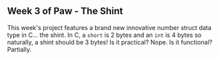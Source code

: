 ## Week 3 of Paw - The Shint

This week's project features a brand new innovative number struct data type in C... the shint. In C, a `short` is 2 bytes and an `int` is 4 bytes so naturally, a shint should be 3 bytes! Is it practical? Nope. Is it functional? Partially.


